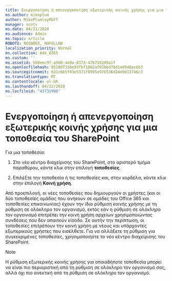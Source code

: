 ```yaml
---
title: Ενεργοποίηση ή απενεργοποίηση εξωτερικής κοινής χρήσης για μια τοποθεσία
ms.author: mikeplum
author: MikePlumleyMSFT
manager: scotv
ms.date: 04/21/2020
ms.audience: Admin
ms.topic: article
ROBOTS: NOINDEX, NOFOLLOW
localization_priority: Normal
ms.collection: Adm_O365
ms.custom: ''
ms.assetid: 500eec97-a508-4a9a-8373-47b758209a1f
ms.openlocfilehash: 031807336e93fbf1862af01bbd78d14d048ac6b3
ms.sourcegitcommit: 631cbb5f03e5371f0995e976536d24e9d13746c3
ms.translationtype: MT
ms.contentlocale: el-GR
ms.lasthandoff: 04/22/2020
ms.locfileid: "43731996"
---
```

# <a name="turn-external-sharing-on-or-off-for-a-sharepoint-site"></a>Ενεργοποίηση ή απενεργοποίηση εξωτερικής κοινής χρήσης για μια τοποθεσία του SharePoint

Για μια τοποθεσία:
  
1. Στο νέο κέντρο διαχείρισης του SharePoint, στο αριστερό τμήμα παραθύρου, κάντε κλικ στην επιλογή **τοποθεσίες**.
    
2. Επιλέξτε την τοποθεσία ή τις τοποθεσίες και, στην κορδέλα, κάντε κλικ στην επιλογή **Κοινή χρήση**.
    
Από προεπιλογή, οι νέες τοποθεσίες που δημιουργούν οι χρήστες (και οι δύο τοποθεσίες ομάδας που ανήκουν σε ομάδες του Office 365 και τοποθεσίες επικοινωνίας) έχουν την ίδια ρύθμιση κοινής χρήσης με τη ρύθμιση σε ολόκληρο τον οργανισμό, εκτός εάν η ρύθμιση σε ολόκληρο τον οργανισμό επιτρέπει την κοινή χρήση αρχείων χρησιμοποιώντας συνδέσεις που δεν απαιτούν είσοδο. Σε αυτήν την περίπτωση, οι τοποθεσίες επιτρέπουν την κοινή χρήση με νέους και υπάρχοντες εξωτερικούς χρήστες που εισέλθετε. Για να αλλάξετε τη ρύθμιση για συγκεκριμένες τοποθεσίες, χρησιμοποιήστε το νέο κέντρο διαχείρισης του SharePoint.
  
> [!NOTE]
> Η ρύθμιση εξωτερικής κοινής χρήσης για οποιαδήποτε τοποθεσία μπορεί να είναι πιο περιοριστική από τη ρύθμιση σε ολόκληρο τον οργανισμό σας, αλλά όχι πιο ανεκτική από τη ρύθμιση σε ολόκληρο τον οργανισμό. 
  

